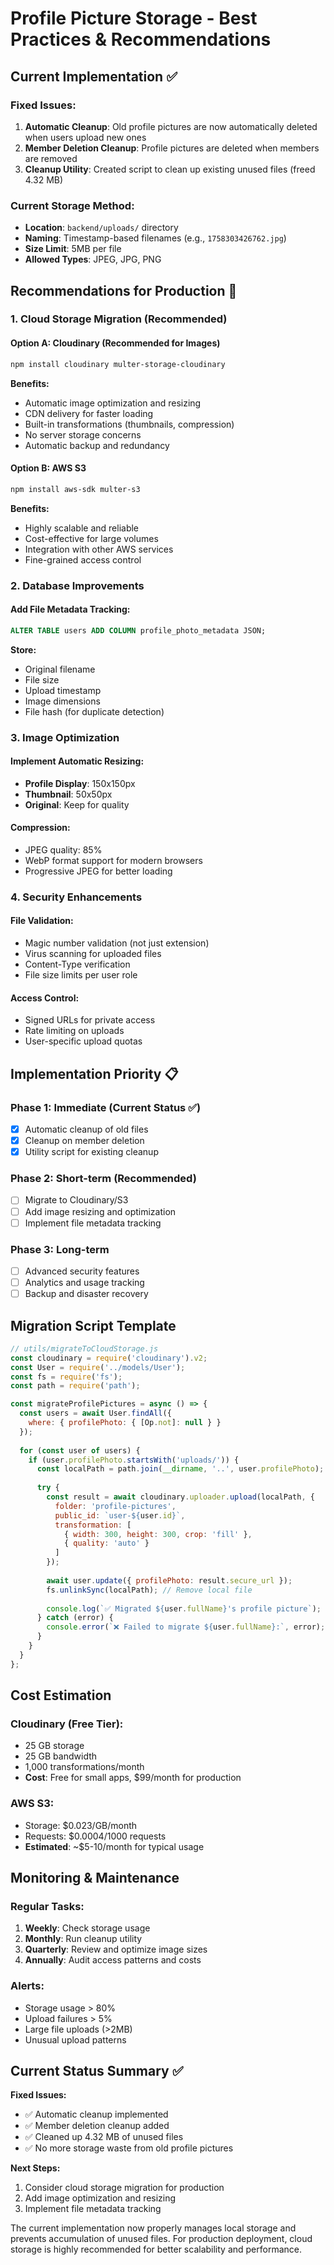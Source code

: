# Profile Picture Storage - Best Practices & Recommendations

## Current Implementation ✅

### Fixed Issues:
1. **Automatic Cleanup**: Old profile pictures are now automatically deleted when users upload new ones
2. **Member Deletion Cleanup**: Profile pictures are deleted when members are removed
3. **Cleanup Utility**: Created script to clean up existing unused files (freed 4.32 MB)

### Current Storage Method:
- **Location**: `backend/uploads/` directory
- **Naming**: Timestamp-based filenames (e.g., `1758303426762.jpg`)
- **Size Limit**: 5MB per file
- **Allowed Types**: JPEG, JPG, PNG

## Recommendations for Production 🚀

### 1. Cloud Storage Migration (Recommended)

#### Option A: Cloudinary (Recommended for Images)
```bash
npm install cloudinary multer-storage-cloudinary
```

**Benefits:**
- Automatic image optimization and resizing
- CDN delivery for faster loading
- Built-in transformations (thumbnails, compression)
- No server storage concerns
- Automatic backup and redundancy

#### Option B: AWS S3
```bash
npm install aws-sdk multer-s3
```

**Benefits:**
- Highly scalable and reliable
- Cost-effective for large volumes
- Integration with other AWS services
- Fine-grained access control

### 2. Database Improvements

#### Add File Metadata Tracking:
```sql
ALTER TABLE users ADD COLUMN profile_photo_metadata JSON;
```

**Store:**
- Original filename
- File size
- Upload timestamp
- Image dimensions
- File hash (for duplicate detection)

### 3. Image Optimization

#### Implement Automatic Resizing:
- **Profile Display**: 150x150px
- **Thumbnail**: 50x50px
- **Original**: Keep for quality

#### Compression:
- JPEG quality: 85%
- WebP format support for modern browsers
- Progressive JPEG for better loading

### 4. Security Enhancements

#### File Validation:
- Magic number validation (not just extension)
- Virus scanning for uploaded files
- Content-Type verification
- File size limits per user role

#### Access Control:
- Signed URLs for private access
- Rate limiting on uploads
- User-specific upload quotas

## Implementation Priority 📋

### Phase 1: Immediate (Current Status ✅)
- [x] Automatic cleanup of old files
- [x] Cleanup on member deletion
- [x] Utility script for existing cleanup

### Phase 2: Short-term (Recommended)
- [ ] Migrate to Cloudinary/S3
- [ ] Add image resizing and optimization
- [ ] Implement file metadata tracking

### Phase 3: Long-term
- [ ] Advanced security features
- [ ] Analytics and usage tracking
- [ ] Backup and disaster recovery

## Migration Script Template

```javascript
// utils/migrateToCloudStorage.js
const cloudinary = require('cloudinary').v2;
const User = require('../models/User');
const fs = require('fs');
const path = require('path');

const migrateProfilePictures = async () => {
  const users = await User.findAll({
    where: { profilePhoto: { [Op.not]: null } }
  });
  
  for (const user of users) {
    if (user.profilePhoto.startsWith('uploads/')) {
      const localPath = path.join(__dirname, '..', user.profilePhoto);
      
      try {
        const result = await cloudinary.uploader.upload(localPath, {
          folder: 'profile-pictures',
          public_id: `user-${user.id}`,
          transformation: [
            { width: 300, height: 300, crop: 'fill' },
            { quality: 'auto' }
          ]
        });
        
        await user.update({ profilePhoto: result.secure_url });
        fs.unlinkSync(localPath); // Remove local file
        
        console.log(`✅ Migrated ${user.fullName}'s profile picture`);
      } catch (error) {
        console.error(`❌ Failed to migrate ${user.fullName}:`, error);
      }
    }
  }
};
```

## Cost Estimation

### Cloudinary (Free Tier):
- 25 GB storage
- 25 GB bandwidth
- 1,000 transformations/month
- **Cost**: Free for small apps, $99/month for production

### AWS S3:
- Storage: $0.023/GB/month
- Requests: $0.0004/1000 requests
- **Estimated**: ~$5-10/month for typical usage

## Monitoring & Maintenance

### Regular Tasks:
1. **Weekly**: Check storage usage
2. **Monthly**: Run cleanup utility
3. **Quarterly**: Review and optimize image sizes
4. **Annually**: Audit access patterns and costs

### Alerts:
- Storage usage > 80%
- Upload failures > 5%
- Large file uploads (>2MB)
- Unusual upload patterns

## Current Status Summary ✅

**Fixed Issues:**
- ✅ Automatic cleanup implemented
- ✅ Member deletion cleanup added
- ✅ Cleaned up 4.32 MB of unused files
- ✅ No more storage waste from old profile pictures

**Next Steps:**
1. Consider cloud storage migration for production
2. Add image optimization and resizing
3. Implement file metadata tracking

The current implementation now properly manages local storage and prevents accumulation of unused files. For production deployment, cloud storage is highly recommended for better scalability and performance.